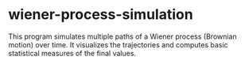 # wiener-process-simulation
This program simulates multiple paths of a Wiener process (Brownian motion) over time. It visualizes the trajectories and computes basic statistical measures of the final values.
